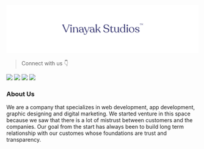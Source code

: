 <img src="/org-github-header.png" alt="Vinayak Studios Github Header">
<br>

> Connect with us 👇

<a href="https://twitter.com/vinayakstudios"><img src="https://img.shields.io/badge/Twitter-1DA1F2?style=for-the-badge&logo=twitter&logoColor=white"></a>
<a href="https://www.facebook.com/thevinayakstudios"><img src="https://img.shields.io/badge/Facebook-1877F2?style=for-the-badge&logo=facebook&logoColor=white"></a>
<a href="https://www.instagram.com/vinayakstudios_"><img src="https://img.shields.io/badge/Instagram-E4405F?style=for-the-badge&logo=instagram&logoColor=white"></a>
<a href="https://www.linkedin.com/company/vinayakstudios"><img src="https://img.shields.io/badge/LinkedIn-0077B5?style=for-the-badge&logo=linkedin&logoColor=white"></a>

<h3>About Us</h3>
<p>We are a company that specializes in web development, app development, graphic designing and digital marketing. We started venture in this space because we saw that there is a lot of mistrust between customers and the companies. Our goal from the start has always been to build long term relationship with our customes whose foundations are trust and transparency.</p>

